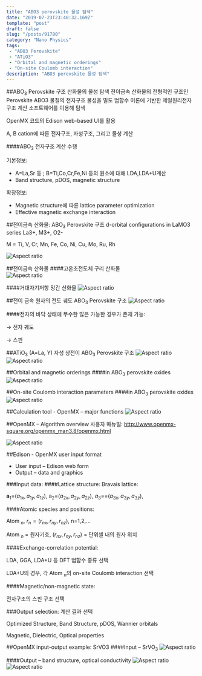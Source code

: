 ```yaml
---
title: "ABO3 perovskite 물성 탐색"
date: "2019-07-23T23:40:32.169Z"
template: "post"
draft: false
slug: "/posts/91780"
category: "Nano Physics"
tags: 
 - "ABO3 Perovskite"
 - "ATiO3"
 - "Orbital and magnetic orderings"
 - "On-site Coulomb interaction"
description: "ABO3 perovskite 물성 탐색"
---
```


##$\mathrm{ABO}_{3}$ Perovskite 구조 산화물의 물성 탐색
전이금속 산화물의 전형적인 구조인 Perovskite ABO3 물질의 전자구조 물성을 밀도 범함수 이론에 기반한 제일원리전자 구조 계산 소프트웨어를 이용해 탐색

OpenMX 코드의 Edison web-based UI를 활용

A, B cation에 따른 전자구조, 자성구조, 그리고 물성 계산

####$\mathrm{ABO}_{3}$ 전자구조 계산 수행

기본정보:
- A=La,Sr 등 ; B=Ti,Co,Cr,Fe,Ni 등의 원소에 대해 LDA,LDA+U계산
- Band structure, pDOS, magnetic structure 

확장정보:
- Magnetic structure에 따른 lattice parameter optimization 
- Effective magnetic exchange interaction

##전이금속 산화물: $\mathrm{ABO}_{3}$ Perovskite 구조
d-orbital configurations in LaMO3 series La3+, M3+, O2-

M = Ti, V, Cr, Mn, Fe, Co, Ni, Cu, Mo, Ru, Rh

![Aspect ratio](/media/POST/9178/0.jpg)

##전이금속 산화물
####고온초전도체 구리 산화물  
![Aspect ratio](/media/POST/9178/1235.jpg)

####거대자기저항 망간 산화물
![Aspect ratio](/media/POST/9178/1234.jpg)



##전이 금속 원자의 전도 궤도 
$\mathrm{ABO}_{3}$ Perovskite 구조
![Aspect ratio](/media/POST/9178/2.jpg)

####전자의 바닥 상태에 무수한 많은 가능한 경우가 존재 가능: 

$\rightarrow$ 전자 궤도

$\rightarrow$ 스핀


##$\mathrm{AT} \mathrm{i} \mathrm{O}_{3}$ (A=La, Y) 자성 상전이 
$\mathrm{ABO}_{3}$ Perovskite 구조
![Aspect ratio](/media/POST/9178/1236.jpg)
![Aspect ratio](/media/POST/9178/1237.jpg)

##Orbital and magnetic orderings 
####in $\mathrm{ABO}_{3}$ perovskite oxides
![Aspect ratio](/media/POST/9178/4.jpg)

##On-site Coulomb interaction parameters 
####in $\mathrm{ABO}_{3}$ perovskite oxides
![Aspect ratio](/media/POST/9178/5.jpg)

##Calculation tool - OpenMX – major functions
![Aspect ratio](/media/POST/9178/6.jpg)

##OpenMX – Algorithm overview
사용자 매뉴얼: http://www.openmx-square.org/openmx_man3.8/openmx.html

![Aspect ratio](/media/POST/9178/7.jpg)

##Edison - OpenMX user input format
- User input – Edison web form 
- Output – data and graphics

###Input data:
####Lattice structure: Bravais lattice:

$\mathbf{a}_{1}$=$\left(a_{1 x}, a_{1 y}, a_{1 z}\right)$, $\mathrm{a}_{2}$=$\left(a_{2 x}, a_{2 y}, a_{2 z}\right)$, $a_{3}=$=$\left(a_{3 x}, a_{3 y}, a_{3 z}\right)$,

####Atomic species and positions:

Atom $_{n}$, $r_{n}=\left(r_{n x}, r_{n y}, r_{n z}\right)$, n=1,2,...

Atom $_{n}$ = 원자기호, $\left(r_{n x}, r_{n y}, r_{n z}\right)$ = 단위셀 내의 원자 위치

####Exchange-correlation potential:

LDA, GGA, LDA+U 등 DFT 범함수 종류 선택

LDA+U의 경우, 각 Atom $_{n}$의 on-site Coulomb interaction 선택

####Magnetic/non-magnetic state:

전자구조의 스핀 구조 선택 

###Output selection: 계산 결과 선택

Optimized Structure, Band Structure, pDOS, Wannier orbitals

Magnetic, Dielectric, Optical properties

##OpenMX input-output example: SrVO3
####Input – $\mathrm{SrVO}_{3}$
![Aspect ratio](/media/POST/9178/1238.jpg)

####Output – band structure, optical conductivity
![Aspect ratio](/media/POST/9178/1239.jpg)
![Aspect ratio](/media/POST/9178/1240.jpg)




